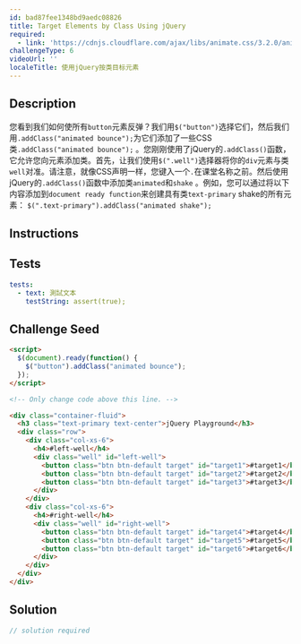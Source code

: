 ```yaml
---
id: bad87fee1348bd9aedc08826
title: Target Elements by Class Using jQuery
required:
  - link: 'https://cdnjs.cloudflare.com/ajax/libs/animate.css/3.2.0/animate.css'
challengeType: 6
videoUrl: ''
localeTitle: 使用jQuery按类目标元素
---
```


## Description
<section id="description">您看到我们如何使所有<code>button</code>元素反弹？我们用<code>$(&quot;button&quot;)</code>选择它们，然后我们用<code>.addClass(&quot;animated bounce&quot;);</code>为它们添加了一些CSS类<code>.addClass(&quot;animated bounce&quot;);</code> 。您刚刚使用了jQuery的<code>.addClass()</code>函数，它允许您向元素添加类。首先，让我们使用<code>$(&quot;.well&quot;)</code>选择器将你的<code>div</code>元素与类<code>well</code>对准。请注意，就像CSS声明一样，您键入一个<code>.</code>在课堂名称之前。然后使用jQuery的<code>.addClass()</code>函数中添加类<code>animated</code>和<code>shake</code> 。例如，您可以通过将以下内容添加到<code>document ready function</code>来创建具有类<code>text-primary</code> shake的所有元素： <code>$(&quot;.text-primary&quot;).addClass(&quot;animated shake&quot;);</code> </section>

## Instructions
<section id="instructions">
</section>

## Tests
<section id='tests'>

```yml
tests:
  - text: 測試文本
    testString: assert(true);

```

</section>

## Challenge Seed
<section id='challengeSeed'>

<div id='html-seed'>

```html
<script>
  $(document).ready(function() {
    $("button").addClass("animated bounce");
  });
</script>

<!-- Only change code above this line. -->

<div class="container-fluid">
  <h3 class="text-primary text-center">jQuery Playground</h3>
  <div class="row">
    <div class="col-xs-6">
      <h4>#left-well</h4>
      <div class="well" id="left-well">
        <button class="btn btn-default target" id="target1">#target1</button>
        <button class="btn btn-default target" id="target2">#target2</button>
        <button class="btn btn-default target" id="target3">#target3</button>
      </div>
    </div>
    <div class="col-xs-6">
      <h4>#right-well</h4>
      <div class="well" id="right-well">
        <button class="btn btn-default target" id="target4">#target4</button>
        <button class="btn btn-default target" id="target5">#target5</button>
        <button class="btn btn-default target" id="target6">#target6</button>
      </div>
    </div>
  </div>
</div>

```

</div>



</section>

## Solution
<section id='solution'>

```js
// solution required
```
</section>
